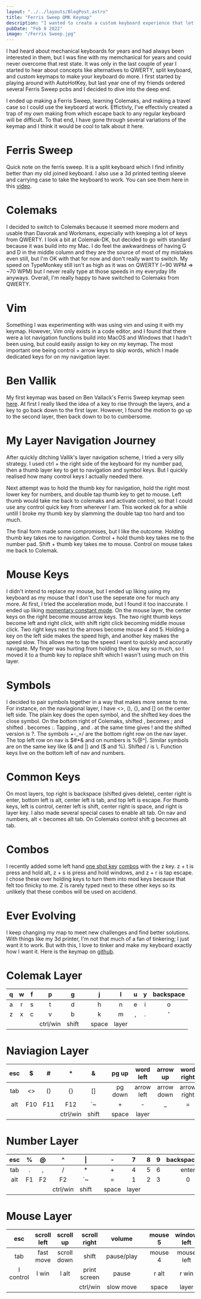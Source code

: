 ```yaml
---
layout: "../../layouts/BlogPost.astro"
title: "Ferris Sweep QMK Keymap"
description: "I wanted to create a custom keyboard experience that let me do everything I needed to operate both my Mac and PC devices."
pubDate: "Feb 8 2022"
image: "/Ferris Sweep.jpg"
---
```


I had heard about mechanical keyboards for years and had always been interested in them, but I was fine with my memchanical for years and could never overcome that rest state. It was only in the last couple of year I started to hear about concepts like alternatives to QWERTY, split keyboard, and custom keymaps to make your keyboard do more. I first started by playing around with AutoHotKey, but last year one of my friends ordered several Ferris Sweep pcbs and I decided to dive into the deep end.

I ended up making a Ferris Sweep, learning Colemaks, and making a travel case so I could use the keyboard at work. Effictivly, I've effectivly created a trap of my own making from which escape back to any regular keyboard will be difficult. To that end, I have gone through several variations of the keymap and I think it would be cool to talk about it here.

# Ferris Sweep
Quick note on the ferris sweep. It is a split keyboard which I find infinitly better than my old joined keyboard. I also use a 3d printed tenting sleeve and carrying case to take the keyboard to work. You can see them here in this [video](https://youtu.be/TVBhc0QNWDM).

# Colemaks
I decided to switch to Colemaks because it seemed more modern and usable than Davorak and Workmans, expecially with keeping a lot of keys from QWERTY. I look a bit at Colemak-DK, but decided to go with standard because it was build into my Mac. I do feel the awkwardness of having G and D in the middle column and they are the source of most of my mistakes even still, but I'm OK with that for now and don't really want to switch. My speed on TypeMonkey still isn't as high as it was on QWERTY (~90 WPM => ~70 WPM) but I never really type at those speeds in my everyday life anyways. Overall, I'm really happy to have switched to Colemaks from QWERTY.

# Vim
Something I was experimenting with was using vim and using it with my keymap. However, Vim only exists in a code editor, and I found that there were a lot navigation functions build into MacOS and Windows that I hadn't been using, but could easily assign to key on my keymap. The most important one being control + arrow keys to skip words, which I made dedicated keys for on my navigation layer.

# Ben Vallik
My first keymap was based on Ben Vallack's Ferris Sweep keymap seen [here](https://www.youtube.com/watch?v=8wZ8FRwOzhU&ab_channel=BenVallack). At first I really liked the idea of a key to rise through the layers, and a key to go back down to the first layer. However, I found the motion to go up to the second layer, then back down to bo to cumbersome.

# My Layer Navigation Journey
After quickly ditching Vallik's layer navigation scheme, I tried a very silly strategy. I used ctrl + the right side of the keyboard for my number pad, then a thumb layer key to get to navigation and symbol keys. But I quickly realised how many control keys I actually needed there.

Next attempt was to hold the thumb key for navigation, hold the right most lower key for numbers, and double tap thumb key to get to mouse. Left thumb would take me back to colemaks and activate control, so that I could use any control quick key from wherever I am. This worked ok for a while untill I broke my thumb key by slamming the double tap too hard and too much.

The final form made some compromises, but I like the outcome. Holding thumb key takes me to navigation. Control + hold thumb key takes me to the number pad. Shift + thumb key takes me to mouse. Control on mouse takes me back to Colemak.

# Mouse Keys
I didn't intend to replace my mouse, but I ended up liking using my keyboard as my mouse that I don't use the seperate one for much any more. At first, I tried the acceleration mode, but I found it too inaccurate. I ended up liking [momentary constant mode](https://docs.qmk.fm/#/feature_mouse_keys). On the mouse layer, the center keys on the right become mouse arrow keys. The two right thumb keys become left and right click, with shift right click becoming middle mouse click. Two right keys next to the arrows become mouse 4 and 5. Holding a key on the left side makes the speed high, and another key makes the speed slow. This allows me to tap the speed I want to quickly and accuratly navigate. My finger was hurting from holding the slow key so much, so I moved it to a thumb key to replace shift which I wasn't using much on this layer.

# Symbols
I decided to pair symbols together in a way that makes more sense to me. For instance, on the naviagional layer, I have <>, (), {}, and [] on the center left side. The plain key does the open symbol, and the shifted key does the close symbol. On the bottom right of Colemaks, shifted , becomes ; and shifted . becomes :. Tapping , and . at the same time gives ! and the shifted version is ?. The symbols +-_=/ are the bottom right row on the nav layer. The top left row on nav is \$#*& and on numbers is \%@^|. Similar symbols are on the same key like (& and |) and ($ and %). Shifted / is \\. Function keys live on the bottom left of nav and numbers.

# Common Keys
On most layers, top right is backspace (shifted gives delete), center right is enter, bottom left is alt, center left is tab, and top left is escape. For thumb keys, left is control, center left is shift, center right is space, and right is layer key. I also made several special cases to enable alt tab. On nav and numbers, alt < becomes alt tab. On Colemaks control shift g becomes alt tab.

# Combos
I recently added some left hand [one shot key](https://docs.qmk.fm/#/one_shot_keys) [combos](https://docs.qmk.fm/#/feature_combo) with the z key. z + t is press and hold alt, z + s is press and hold windows, and z + r is tap escape. I chose these over holding keys to turn them into mod keys because that felt too finicky to me. Z is rarely typed next to these other keys so its unlikely that these combos will be used on accidend.

# Ever Evolving
I keep changing my map to meet new challenges and find better solutions. With things like my 3d printer, I'm not that much of a fan of tinkering; I just want it to work. But with this, I love to tinker and make my keyboard exactly how I want it. Here is the keymap on [github](https://github.com/Gateway3B/G3-Macros/tree/master/FerrisSweep).

# Colemak Layer

| q | w | f |   p      |   g   |   |   j   |   l   | u | y | backspace |
|:-:|:-:|:-:|:--------:|:-----:|:-:|:-----:|:-----:|:-:|:-:|:---------:|
| a | r | s |   t      |   d   |   |   h   |   n   | e | i |     o     |
| z | x | c |   v      |   b   |   |   k   |   m   | , | . |     '     |
|   |   |   | ctrl/win | shift |   | space | layer |   |   |           |

# Naviagion Layer

| esc |  $  |  #  |     *    |   &   |   |  pg up  | word left |  arrow up  |  word right | backspace/del |
|:---:|:---:|:---:|:--------:|:-----:|:-:|:-------:|:----------:|:----------:|:-----------:|:-------------:|
| tab |  <> |  () |    {}    |   []  |   | pg down | arrow left | arrow down | arrow right |     enter     |
| alt | F10 | F11 |    F12   |   `~  |   |    +    |      -     |      _     |      =      |       /       |
|     |     |     | ctrl/win | shift |   | space   | layer      |            |             |               |

# Number Layer

| esc |  % |  @ |     ^    |   \|  |   |   -   |   7   | 8 | 9 | backspace/del |
|:---:|:--:|:--:|:--------:|:-----:|:-:|:-----:|:-----:|:-:|:-:|:-------------:|
| tab |  . |  , |     /    |   *   |   |   +   |   4   | 5 | 6 |     enter     |
| alt | F1 | F2 |    F2    |   `~  |   |   =   |   1   | 2 | 3 |       0       |
|     |    |    | ctrl/win | shift |   | space | layer |   |   |               |I

# Mouse Layer

|    esc    | scroll left |  scroll up  | scroll right |   volume   |   | mouse 5 | window left |   mouse up  | window right | backspace/del |
|:---------:|:-----------:|:-----------:|:------------:|:----------:|:-:|:-------:|:-----------:|:-----------:|:------------:|:-------------:|
|    tab    |  fast move  | scroll down |     shift    | pause/play |   | mouse 4 |  mouse left |  mouse down |  mouse right |     enter     |
| l control |    l win    |    l alt    | print screen |    pause   |   |  r alt  |    r win    | scroll lock |   r control  |      n/a      |
|           |             |             | ctrl/win     | slow move  |   | space   | layer       |             |              |               |
